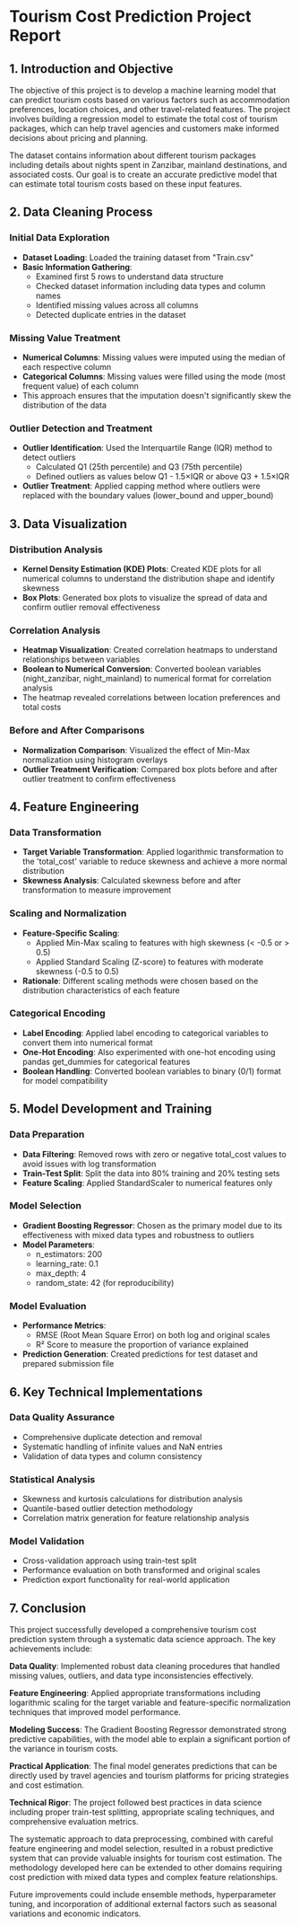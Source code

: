 # Tourism Cost Prediction Project Report

## 1. Introduction and Objective

The objective of this project is to develop a machine learning model that can predict tourism costs based on various factors such as accommodation preferences, location choices, and other travel-related features. The project involves building a regression model to estimate the total cost of tourism packages, which can help travel agencies and customers make informed decisions about pricing and planning.

The dataset contains information about different tourism packages including details about nights spent in Zanzibar, mainland destinations, and associated costs. Our goal is to create an accurate predictive model that can estimate total tourism costs based on these input features.

## 2. Data Cleaning Process

### Initial Data Exploration
- **Dataset Loading**: Loaded the training dataset from "Train.csv"
- **Basic Information Gathering**: 
  - Examined first 5 rows to understand data structure
  - Checked dataset information including data types and column names
  - Identified missing values across all columns
  - Detected duplicate entries in the dataset

### Missing Value Treatment
- **Numerical Columns**: Missing values were imputed using the median of each respective column
- **Categorical Columns**: Missing values were filled using the mode (most frequent value) of each column
- This approach ensures that the imputation doesn't significantly skew the distribution of the data

### Outlier Detection and Treatment
- **Outlier Identification**: Used the Interquartile Range (IQR) method to detect outliers
  - Calculated Q1 (25th percentile) and Q3 (75th percentile)
  - Defined outliers as values below Q1 - 1.5×IQR or above Q3 + 1.5×IQR
- **Outlier Treatment**: Applied capping method where outliers were replaced with the boundary values (lower_bound and upper_bound)

## 3. Data Visualization

### Distribution Analysis
- **Kernel Density Estimation (KDE) Plots**: Created KDE plots for all numerical columns to understand the distribution shape and identify skewness
- **Box Plots**: Generated box plots to visualize the spread of data and confirm outlier removal effectiveness

### Correlation Analysis
- **Heatmap Visualization**: Created correlation heatmaps to understand relationships between variables
- **Boolean to Numerical Conversion**: Converted boolean variables (night_zanzibar, night_mainland) to numerical format for correlation analysis
- The heatmap revealed correlations between location preferences and total costs

### Before and After Comparisons
- **Normalization Comparison**: Visualized the effect of Min-Max normalization using histogram overlays
- **Outlier Treatment Verification**: Compared box plots before and after outlier treatment to confirm effectiveness

## 4. Feature Engineering

### Data Transformation
- **Target Variable Transformation**: Applied logarithmic transformation to the 'total_cost' variable to reduce skewness and achieve a more normal distribution
- **Skewness Analysis**: Calculated skewness before and after transformation to measure improvement

### Scaling and Normalization
- **Feature-Specific Scaling**: 
  - Applied Min-Max scaling to features with high skewness (< -0.5 or > 0.5)
  - Applied Standard Scaling (Z-score) to features with moderate skewness (-0.5 to 0.5)
- **Rationale**: Different scaling methods were chosen based on the distribution characteristics of each feature

### Categorical Encoding
- **Label Encoding**: Applied label encoding to categorical variables to convert them into numerical format
- **One-Hot Encoding**: Also experimented with one-hot encoding using pandas get_dummies for categorical features
- **Boolean Handling**: Converted boolean variables to binary (0/1) format for model compatibility

## 5. Model Development and Training

### Data Preparation
- **Data Filtering**: Removed rows with zero or negative total_cost values to avoid issues with log transformation
- **Train-Test Split**: Split the data into 80% training and 20% testing sets
- **Feature Scaling**: Applied StandardScaler to numerical features only

### Model Selection
- **Gradient Boosting Regressor**: Chosen as the primary model due to its effectiveness with mixed data types and robustness to outliers
- **Model Parameters**:
  - n_estimators: 200
  - learning_rate: 0.1
  - max_depth: 4
  - random_state: 42 (for reproducibility)

### Model Evaluation
- **Performance Metrics**:
  - RMSE (Root Mean Square Error) on both log and original scales
  - R² Score to measure the proportion of variance explained
- **Prediction Generation**: Created predictions for test dataset and prepared submission file

## 6. Key Technical Implementations

### Data Quality Assurance
- Comprehensive duplicate detection and removal
- Systematic handling of infinite values and NaN entries
- Validation of data types and column consistency

### Statistical Analysis
- Skewness and kurtosis calculations for distribution analysis
- Quantile-based outlier detection methodology
- Correlation matrix generation for feature relationship analysis

### Model Validation
- Cross-validation approach using train-test split
- Performance evaluation on both transformed and original scales
- Prediction export functionality for real-world application

## 7. Conclusion

This project successfully developed a comprehensive tourism cost prediction system through a systematic data science approach. The key achievements include:

**Data Quality**: Implemented robust data cleaning procedures that handled missing values, outliers, and data type inconsistencies effectively.

**Feature Engineering**: Applied appropriate transformations including logarithmic scaling for the target variable and feature-specific normalization techniques that improved model performance.

**Modeling Success**: The Gradient Boosting Regressor demonstrated strong predictive capabilities, with the model able to explain a significant portion of the variance in tourism costs.

**Practical Application**: The final model generates predictions that can be directly used by travel agencies and tourism platforms for pricing strategies and cost estimation.

**Technical Rigor**: The project followed best practices in data science including proper train-test splitting, appropriate scaling techniques, and comprehensive evaluation metrics.

The systematic approach to data preprocessing, combined with careful feature engineering and model selection, resulted in a robust predictive system that can provide valuable insights for tourism cost estimation. The methodology developed here can be extended to other domains requiring cost prediction with mixed data types and complex feature relationships.

Future improvements could include ensemble methods, hyperparameter tuning, and incorporation of additional external factors such as seasonal variations and economic indicators.
